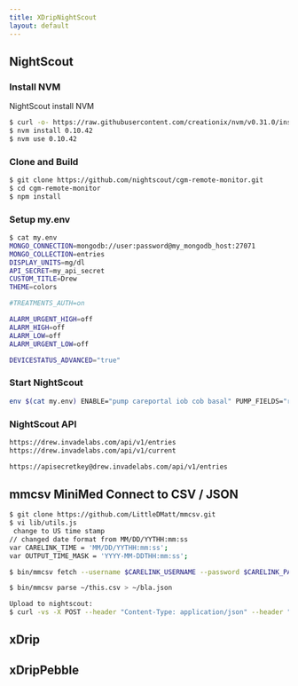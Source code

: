 ```yaml
---
title: XDripNightScout
layout: default
---
```


NightScout
----------

### Install NVM

NightScout install NVM

``` bash
$ curl -o- https://raw.githubusercontent.com/creationix/nvm/v0.31.0/install.sh | bash
$ nvm install 0.10.42
$ nvm use 0.10.42
```

### Clone and Build

``` bash
$ git clone https://github.com/nightscout/cgm-remote-monitor.git
$ cd cgm-remote-monitor
$ npm install
```

### Setup my.env

``` bash
$ cat my.env 
MONGO_CONNECTION=mongodb://user:password@my_mongodb_host:27071
MONGO_COLLECTION=entries
DISPLAY_UNITS=mg/dl
API_SECRET=my_api_secret
CUSTOM_TITLE=Drew
THEME=colors

#TREATMENTS_AUTH=on

ALARM_URGENT_HIGH=off
ALARM_HIGH=off
ALARM_LOW=off
ALARM_URGENT_LOW=off

DEVICESTATUS_ADVANCED="true"
```

### Start NightScout

``` bash
env $(cat my.env) ENABLE="pump careportal iob cob basal" PUMP_FIELDS="reservoir battery" node server.js
```

### NightScout API

``` bash
https://drew.invadelabs.com/api/v1/entries
https://drew.invadelabs.com/api/v1/current 

https://apisecretkey@drew.invadelabs.com/api/v1/entries
```

mmcsv MiniMed Connect to CSV / JSON
-----------------------------------

``` bash
$ git clone https://github.com/LittleDMatt/mmcsv.git
$ vi lib/utils.js
 change to US time stamp
// changed date format from MM/DD/YYTHH:mm:ss
var CARELINK_TIME = 'MM/DD/YYTHH:mm:ss';
var OUTPUT_TIME_MASK = 'YYYY-MM-DDTHH:mm:ss';

$ bin/mmcsv fetch --username $CARELINK_USERNAME --password $CARELINK_PASSWORD$ --days 30 > ~/this.csv

$ bin/mmcsv parse ~/this.csv > ~/bla.json

Upload to nightscout:
$ curl -vs -X POST --header "Content-Type: application/json" --header "Accept: application/json" --header "api-secret:my_api_secret" --data-binary @bla.json "http://192.168.1.124:1337/api/v1/treatments"
```

xDrip
-----

xDripPebble
-----------
